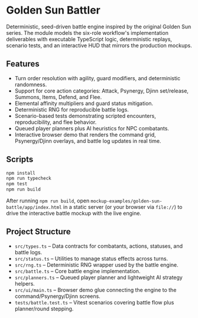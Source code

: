 # Golden Sun Battler

Deterministic, seed-driven battle engine inspired by the original Golden Sun series. The module models the six-role workflow's implementation deliverables with executable TypeScript logic, deterministic replays, scenario tests, and an interactive HUD that mirrors the production mockups.

## Features

- Turn order resolution with agility, guard modifiers, and deterministic randomness.
- Support for core action categories: Attack, Psynergy, Djinn set/release, Summons, Items, Defend, and Flee.
- Elemental affinity multipliers and guard status mitigation.
- Deterministic RNG for reproducible battle logs.
- Scenario-based tests demonstrating scripted encounters, reproducibility, and flee behavior.
- Queued player planners plus AI heuristics for NPC combatants.
- Interactive browser demo that renders the command grid, Psynergy/Djinn overlays, and battle log updates in real time.

## Scripts

```bash
npm install
npm run typecheck
npm test
npm run build
```

After running `npm run build`, open `mockup-examples/golden-sun-battle/app/index.html` in a static server (or your browser via `file://`) to drive the interactive battle mockup with the live engine.

## Project Structure

- `src/types.ts` – Data contracts for combatants, actions, statuses, and battle logs.
- `src/status.ts` – Utilities to manage status effects across turns.
- `src/rng.ts` – Deterministic RNG wrapper used by the battle engine.
- `src/battle.ts` – Core battle engine implementation.
- `src/planners.ts` – Queued player planner and lightweight AI strategy helpers.
- `src/ui/main.ts` – Browser demo glue connecting the engine to the command/Psynergy/Djinn screens.
- `tests/battle.test.ts` – Vitest scenarios covering battle flow plus planner/round stepping.
